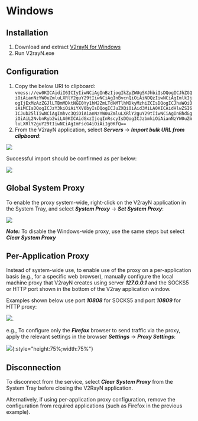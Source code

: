 # Windows

## Installation
1. Download and extract [V2rayN for Windows](https://github.com/2dust/v2rayN/releases/download/5.38/v2rayN-Core.zip)
2. Run V2rayN.exe

## Configuration
1. Copy the below URI to clipboard:
   ```vmess://ew0KICAidiI6ICIyIiwNCiAgInBzIjogIkZyZWUgSXJhbiIsDQogICJhZGQiOiAianNzYW0uZmluLXRlY2guY29tIiwNCiAgInBvcnQiOiAiNDQzIiwNCiAgImlkIjogIjExMzAzZGJlLTBmMDktNGE0Yy1hM2ZmLTdkMTlhMDkyMzhiZCIsDQogICJhaWQiOiAiMCIsDQogICJzY3kiOiAiYXV0byIsDQogICJuZXQiOiAid3MiLA0KICAidHlwZSI6ICJub25lIiwNCiAgImhvc3QiOiAianNzYW0uZmluLXRlY2guY29tIiwNCiAgInBhdGgiOiAiL2NvbnRyb2wiLA0KICAidGxzIjogInRscyIsDQogICJzbmkiOiAianNzYW0uZmluLXRlY2guY29tIiwNCiAgImFscG4iOiAiIg0KfQ==```
2. From the V2rayN application, select ***Servers*** -> ***Import bulk URL from clipboard***:
   
![](images/windows/import-uri.png)

Successful import should be confirmed as per below:

![](images/windows/v2rayn-imported.png)

## Global System Proxy

To enable the proxy system-wide, right-click on the V2rayN application in the System Tray, and select ***System Proxy*** -> ***Set System Proxy***:

![](images/windows/global-proxy.png)

***Note:*** To disable the Windows-wide proxy, use the same steps but select ***Clear System Proxy***

## Per-Application Proxy
Instead of system-wide use, to enable use of the proxy on a per-application basis (e.g., for a specific web browser), manually configure the local machine proxy that V2rayN creates using server ***127.0.0.1*** and the SOCKS5 or HTTP port shown in the bottom of the V2ray application window.

Examples shown below use port ***10808*** for SOCKS5 and port ***10809*** for HTTP proxy:

![](images/windows/proxy-ports.png).

e.g., To configure only the ***Firefox*** browser to send traffic via the proxy, apply the relevant settings in the browser ***Settings*** -> ***Proxy Settings***:

![](images/windows/windows-firefox.png){:style="height:75%;width:75%"}

## Disconnection

To disconnect from the service, select ***Clear System Proxy*** from the System Tray before closing the V2RayN application. 

Alternatively, if using per-application proxy configuration, remove the configuration from required applications (such as Firefox in the previous example).